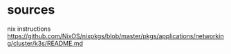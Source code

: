 # sources


nix instructions <https://github.com/NixOS/nixpkgs/blob/master/pkgs/applications/networking/cluster/k3s/README.md>



